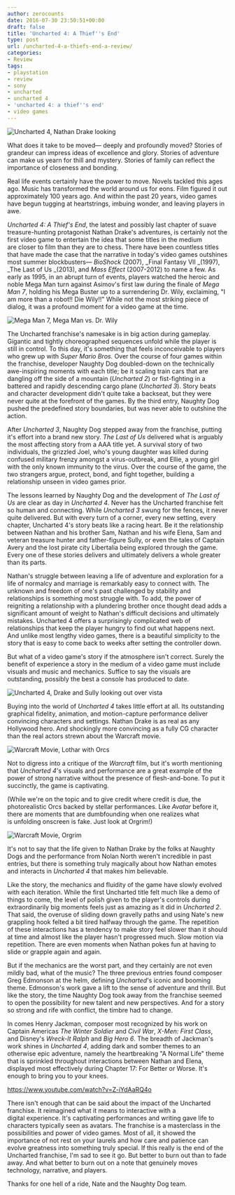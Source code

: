 ```yaml
---
author: zerocounts
date: 2016-07-30 23:50:51+00:00
draft: false
title: 'Uncharted 4: A Thief''s End'
type: post
url: /uncharted-4-a-thiefs-end-a-review/
categories:
- Review
tags:
- playstation
- review
- sony
- uncharted
- uncharted 4
- 'uncharted 4: a thief''s end'
- video games
---
```


![Uncharted 4, Nathan Drake looking](/uncharted-4-drake-looking1.jpg)

What does it take to be moved— deeply and profoundly moved? Stories of grandeur can impress ideas of excellence and glory. Stories of adventure can make us yearn for thill and mystery. Stories of family can reflect the importance of closeness and bonding.

Real life events certainly have the power to move. Novels tackled this ages ago. Music has transformed the world around us for eons. Film figured it out approximately 100 years ago. And within the past 20 years, video games have begun tugging at heartstrings, imbuing wonder, and leaving players in awe.

_Uncharted 4: A Thief's End_, the latest and possibly last chapter of suave treasure-hunting protagonist Nathan Drake's adventures, is certainly not the first video game to entertain the idea that some titles in the medium are closer to film than they are to chess. There have been countless titles that have made the case that the narrative in today's video games outshines most summer blockbusters— _BioShock_ (2007), _Final Fantasy VII _(1997), _The Last of Us _(2013), and _Mass Effect_ (2007-2012) to name a few. As early as 1995, in an abrupt turn of events, players watched the heroic and noble Mega Man turn against Asimov's first law during the finale of _Mega Man 7_, holding his Mega Buster up to a surrendering Dr. Wily, exclaiming, "I am more than a robot!! Die Wily!!" While not the most striking piece of dialog, it was a profound moment for a video game at the time.

![Mega Man 7, Mega Man vs. Dr. Wily](/mega-man-7-mega-man-vs-wily.png)

The Uncharted franchise's namesake is in big action during gameplay. Gigantic and tightly choreographed sequences unfold while the player is still in control. To this day, it's something that feels inconceivable to players who grew up with _Super Mario Bros._ Over the course of four games within the franchise, developer Naughty Dog doubled-down on the technically awe-inspiring moments with each title; be it scaling train cars that are dangling off the side of a mountain (_Uncharted 2_) or fist-fighting in a battered and rapidly descending cargo plane (_Uncharted 3_). Story beats and character development didn't quite take a backseat, but they were never quite at the forefront of the games. By the third entry, Naughty Dog pushed the predefined story boundaries, but was never able to outshine the action.

After _Uncharted 3_, Naughty Dog stepped away from the franchise, putting it's effort into a brand new story. _The Last of Us_ delivered what is arguably the most affecting story from a AAA title yet. A survival story of two individuals, the grizzled Joel, who's young daughter was killed during confused military frenzy amongst a virus-outbreak, and Ellie, a young girl with the only known immunity to the virus. Over the course of the game, the two strangers argue, protect, bond, and fight together, building a relationship unseen in video games prior.

The lessons learned by Naughty Dog and the development of _The Last of Us_ are clear as day in _Uncharted 4_. Never has the Uncharted franchise felt so human and connecting. While _Uncharted 3_ swung for the fences, it never quite delivered. But with every turn of a corner, every new setting, every chapter, Uncharted 4's story beats like a racing heart. Be it the relationship between Nathan and his brother Sam, Nathan and his wife Elena, Sam and veteran treasure hunter and father-figure Sully, or even the tales of Captain Avery and the lost pirate city Libertalia being explored through the game. Every one of these stories delivers and ultimately delivers a whole greater than its parts.

Nathan's struggle between leaving a life of adventure and exploration for a life of normalcy and marriage is remarkably easy to connect with. The unknown and freedom of one's past challenged by stability and relationships is something most struggle with. To add, the power of reigniting a relationship with a plundering brother once thought dead adds a significant amount of weight to Nathan's difficult decisions and ultimately mistakes. Uncharted 4 offers a surprisingly complicated web of relationships that keep the player hungry to find out what happens next. And unlike most lengthy video games, there is a beautiful simplicity to the story that is easy to come back to weeks after setting the controller down.

But what of a video game's story if the atmosphere isn't correct. Surely the benefit of experience a story in the medium of a video game must include visuals and music and mechanics. Suffice to say the visuals are outstanding, possibly the best a console has produced to date.

![Uncharted 4, Drake and Sully looking out over vista](/uncharted-4-drake-sully-vista1.jpg)

Buying into the world of _Uncharted 4_ takes little effort at all. Its outstanding graphical fidelity, animation, and motion-capture performance deliver convincing characters and settings. Nathan Drake is as real as any Hollywood hero. And shockingly more convincing as a fully CG character than the real actors strewn about the Warcraft movie.

![Warcraft Movie, Lothar with Orcs](/warcraft-movie-lothar-orcs.jpg)

Not to digress into a critique of the _Warcraft_ film, but it's worth mentioning that _Uncharted 4_'s visuals and performance are a great example of the power of strong narrative without the presence of flesh-and-bone. To put it succinctly, the game is captivating.

(While we're on the topic and to give credit where credit is due, the photorealistic Orcs backed by stellar performances. Like _Avatar_ before it, there are moments that are dumbfounding when one realizes what is unfolding onscreen is fake. Just look at Orgrim!)

![Warcraft Movie, Orgrim](/warcraft-movie-orgrim.jpg)

It's not to say that the life given to Nathan Drake by the folks at Naughty Dogs and the performance from Nolan North weren't incredible in past entries, but there is something truly magically about how Nathan emotes and interacts in _Uncharted 4_ that makes him believable.

Like the story, the mechanics and fluidity of the game have slowly evolved with each iteration. While the first Uncharted title felt much like a demo of things to come, the level of polish given to the player's controls during extraordinarily big moments feels just as amazing as it did in _Uncharted 2_. That said, the overuse of sliding down gravelly paths and using Nate's new grappling hook felted a bit tired halfway through the game. The repetition of these interactions has a tendency to make story feel slower than it should at time and almost like the player hasn't progressed much. Slow motion via repetition. There are even moments when Nathan pokes fun at having to slide or grapple again and again.

But if the mechanics are the worst part, and they certainly are not even mildly bad, what of the music? The three previous entries found composer Greg Edmonson at the helm, defining _Uncharted_'s iconic and booming theme. Edmonson's work gave a lift to the sense of adventure and thrill. But like the story, the time Naughty Dog took away from the franchise seemed to open the possibility for new talent and new perspectives. And for a story so strong and rife with conflict, the timbre had to change.

In comes Henry Jackman, composer most recognized by his work on Captain Americas _The Winter Soldier_ and _Civil War_, _X-Men: First Class_, and Disney's _Wreck-It Ralph_ and _Big Hero 6_. The breadth of Jackman's work shines in _Uncharted 4_, adding dark and somber themes to an otherwise epic adventure, namely the heartbreaking "A Normal Life" theme that is sprinkled throughout interactions between Nathan and Elena, displayed most effectively during Chapter 17: For Better or Worse. It's enough to bring you to your knees.

https://www.youtube.com/watch?v=Z-iYdAaRQ4o

There isn't enough that can be said about the impact of the Uncharted franchise. It reimagined what it means to interactive with a digital experience. It's captivating performances and writing gave life to characters typically seen as avatars. The franchise is a masterclass in the possibilities and power of video games. Most of all, it showed the importance of not rest on your laurels and how care and patience can evolve greatness into something truly special. If this really is the end of the Uncharted franchise, I'm sad to see it go. But better to burn out than to fade away. And what better to burn out on a note that genuinely moves technology, narrative, and players.

Thanks for one hell of a ride, Nate and the Naughty Dog team.